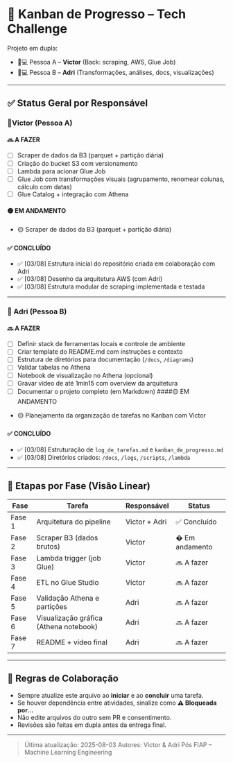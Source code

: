 # 📌 Kanban de Progresso – Tech Challenge
Projeto em dupla:
- 🧑💻 Pessoa A – **Victor** (Back: scraping, AWS, Glue Job)
- 👩💻 Pessoa B – **Adri** (Transformações, análises, docs, visualizações)
---
## ✅ Status Geral por Responsável
### 🔹Victor (Pessoa A)
#### 🔜 A FAZER
- [ ] Scraper de dados da B3 (parquet + partição diária)
- [ ] Criação do bucket S3 com versionamento
- [ ] Lambda para acionar Glue Job
- [ ] Glue Job com transformações visuais (agrupamento, renomear colunas,
cálculo com datas)
- [ ] Glue Catalog + integração com Athena

#### 🟡 EM ANDAMENTO
- 🟡 Scraper de dados da B3 (parquet + partição diária)

#### ✅ CONCLUÍDO
- ✅ [03/08] Estrutura inicial do repositório criada em colaboração com Adri
- ✅ [03/08] Desenho da arquitetura AWS (com Adri)
- ✅ [03/08] Estrutura modular de scraping implementada e testada

---

### 🔹 Adri (Pessoa B)
#### 🔜 A FAZER
- [ ] Definir stack de ferramentas locais e controle de ambiente
- [ ] Criar template do README.md com instruções e contexto
- [ ] Estrutura de diretórios para documentação (`/docs`, `/diagrams`)
- [ ] Validar tabelas no Athena
- [ ] Notebook de visualização no Athena (opcional)
- [ ] Gravar vídeo de até 1min15 com overview da arquitetura
- [ ] Documentar o projeto completo (em Markdown)
####🟡 EM ANDAMENTO
- 🟡 Planejamento da organização de tarefas no Kanban com Victor
#### ✅ CONCLUÍDO
- ✅ [03/08] Estruturação de `log_de_tarefas.md` e
`kanban_de_progresso.md`
- ✅ [03/08] Diretórios criados: `/docs`, `/logs`, `/scripts`, `/lambda`

---

## 📆 Etapas por Fase (Visão Linear)
| Fase | Tarefa | Responsável | Status |
|------|--------|-------------|--------|
| Fase 1 | Arquitetura do pipeline | Victor + Adri | ✅ Concluído |
| Fase 2 | Scraper B3 (dados brutos) | Victor | � Em andamento |
| Fase 3 | Lambda trigger (job Glue) | Victor | 🔜 A fazer |
| Fase 4 | ETL no Glue Studio | Victor | 🔜 A fazer |
| Fase 5 | Validação Athena e partições | Adri | 🔜 A fazer |
| Fase 6 | Visualização gráfica (Athena notebook) | Adri | 🔜 A fazer |
| Fase 7 | README + vídeo final | Adri | 🔜 A fazer |

---

## 🛑 Regras de Colaboração
- Sempre atualize este arquivo ao **iniciar** e ao **concluir** uma tarefa.
- Se houver dependência entre atividades, sinalize como **⚠ Bloqueada por...**
- Não edite arquivos do outro sem PR e consentimento.
- Revisões são feitas em dupla antes da entrega final.

---

> Última atualização: 2025-08-03
> Autores: Victor & Adri
> Pós FIAP – Machine Learning Engineering